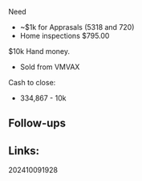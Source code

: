 Need 
- ~$1k for Apprasals (5318 and 720)
- Home inspections $795.00

$10k Hand money. 
- Sold from VMVAX

Cash to close:
- 334,867 - 10k
## Follow-ups


## Links: 



202410091928
